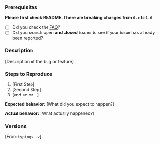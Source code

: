 ### Prerequisites

**Please first check README. There are breaking changes from `0.x` to `1.0`**

* [ ] Did you check the [FAQ](https://github.com/typings/typings/blob/master/docs/faq.md)?
* [ ] Did you search open **and closed** issues to see if your issue has already been reported?

### Description

[Description of the bug or feature]

### Steps to Reproduce

1. [First Step]
2. [Second Step]
3. [and so on...]

**Expected behavior:** [What did you expect to happen?]

**Actual behavior:** [What actually happened?]

### Versions

[From `typings -v`]
